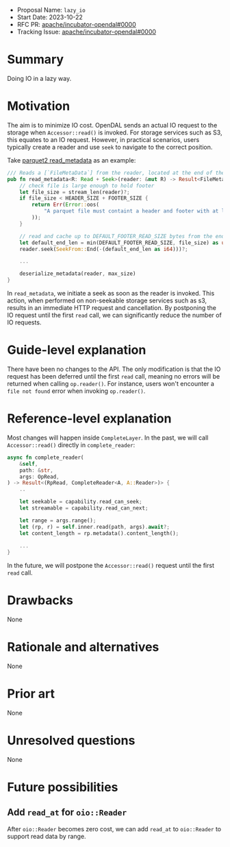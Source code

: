 - Proposal Name: `lazy_io`
- Start Date: 2023-10-22
- RFC PR: [apache/incubator-opendal#0000](https://github.com/apache/incubator-opendal/pull/0000)
- Tracking Issue: [apache/incubator-opendal#0000](https://github.com/apache/incubator-opendal/issues/0000)

# Summary

Doing IO in a lazy way.

# Motivation

The aim is to minimize IO cost. OpenDAL sends an actual IO request to the storage when `Accessor::read()` is invoked. For storage services such as S3, this equates to an IO request. However, in practical scenarios, users typically create a reader and use `seek` to navigate to the correct position.

Take [parquet2 read_metadata](https://docs.rs/parquet2/latest/src/parquet2/read/metadata.rs.html) as an example:

```rust
/// Reads a [`FileMetaData`] from the reader, located at the end of the file.
pub fn read_metadata<R: Read + Seek>(reader: &mut R) -> Result<FileMetaData> {
    // check file is large enough to hold footer
    let file_size = stream_len(reader)?;
    if file_size < HEADER_SIZE + FOOTER_SIZE {
        return Err(Error::oos(
            "A parquet file must containt a header and footer with at least 12 bytes",
        ));
    }

    // read and cache up to DEFAULT_FOOTER_READ_SIZE bytes from the end and process the footer
    let default_end_len = min(DEFAULT_FOOTER_READ_SIZE, file_size) as usize;
    reader.seek(SeekFrom::End(-(default_end_len as i64)))?;

    ...

    deserialize_metadata(reader, max_size)
}
```

In `read_metadata`, we initiate a seek as soon as the reader is invoked. This action, when performed on non-seekable storage services such as s3, results in an immediate HTTP request and cancellation. By postponing the IO request until the first `read` call, we can significantly reduce the number of IO requests.

# Guide-level explanation

There have been no changes to the API. The only modification is that the IO request has been deferred until the first `read` call, meaning no errors will be returned when calling `op.reader()`. For instance, users won't encounter a `file not found` error when invoking `op.reader()`.

# Reference-level explanation

Most changes will happen inside `CompleteLayer`. In the past, we will call `Accessor::read()` directly in `complete_reader`:

```rust
async fn complete_reader(
    &self,
    path: &str,
    args: OpRead,
) -> Result<(RpRead, CompleteReader<A, A::Reader>)> {
    ..

    let seekable = capability.read_can_seek;
    let streamable = capability.read_can_next;

    let range = args.range();
    let (rp, r) = self.inner.read(path, args).await?;
    let content_length = rp.metadata().content_length();
    
    ...
}
```

In the future, we will postpone the `Accessor::read()` request until the first `read` call.

# Drawbacks

None

# Rationale and alternatives

None

# Prior art

None

# Unresolved questions

None

# Future possibilities

## Add `read_at` for `oio::Reader` 

After `oio::Reader` becomes zero cost, we can add `read_at` to `oio::Reader` to support read data by range.
